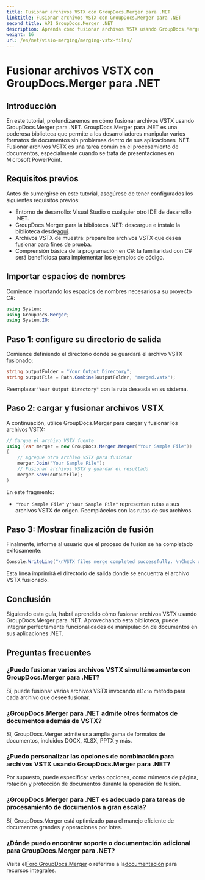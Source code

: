 ```yaml
---
title: Fusionar archivos VSTX con GroupDocs.Merger para .NET
linktitle: Fusionar archivos VSTX con GroupDocs.Merger para .NET
second_title: API GroupDocs.Merger .NET
description: Aprenda cómo fusionar archivos VSTX usando GroupDocs.Merger para .NET. Siga esta guía paso a paso para una manipulación eficiente de documentos en C#.
weight: 16
url: /es/net/visio-merging/merging-vstx-files/
---
```


# Fusionar archivos VSTX con GroupDocs.Merger para .NET

## Introducción
En este tutorial, profundizaremos en cómo fusionar archivos VSTX usando GroupDocs.Merger para .NET. GroupDocs.Merger para .NET es una poderosa biblioteca que permite a los desarrolladores manipular varios formatos de documentos sin problemas dentro de sus aplicaciones .NET. Fusionar archivos VSTX es una tarea común en el procesamiento de documentos, especialmente cuando se trata de presentaciones en Microsoft PowerPoint.
## Requisitos previos
Antes de sumergirse en este tutorial, asegúrese de tener configurados los siguientes requisitos previos:
- Entorno de desarrollo: Visual Studio o cualquier otro IDE de desarrollo .NET.
-  GroupDocs.Merger para la biblioteca .NET: descargue e instale la biblioteca desde[aquí](https://releases.groupdocs.com/merger/net/).
- Archivos VSTX de muestra: prepare los archivos VSTX que desea fusionar para fines de prueba.
- Comprensión básica de la programación en C#: la familiaridad con C# será beneficiosa para implementar los ejemplos de código.

## Importar espacios de nombres
Comience importando los espacios de nombres necesarios a su proyecto C#:
```csharp
using System; 
using GroupDocs.Merger;
using System.IO;
```
## Paso 1: configure su directorio de salida
Comience definiendo el directorio donde se guardará el archivo VSTX fusionado:
```csharp
string outputFolder = "Your Output Directory";
string outputFile = Path.Combine(outputFolder, "merged.vstx");
```
 Reemplazar`"Your Output Directory"` con la ruta deseada en su sistema.
## Paso 2: cargar y fusionar archivos VSTX
A continuación, utilice GroupDocs.Merger para cargar y fusionar los archivos VSTX:
```csharp
// Cargue el archivo VSTX fuente
using (var merger = new GroupDocs.Merger.Merger("Your Sample File"))
{
    // Agregue otro archivo VSTX para fusionar
    merger.Join("Your Sample File");
    // Fusionar archivos VSTX y guardar el resultado
    merger.Save(outputFile);
}
```
En este fragmento:
- `"Your Sample File"` y`"Your Sample File"` representan rutas a sus archivos VSTX de origen. Reemplácelos con las rutas de sus archivos.
## Paso 3: Mostrar finalización de fusión
Finalmente, informe al usuario que el proceso de fusión se ha completado exitosamente:
```csharp
Console.WriteLine("\nVSTX files merge completed successfully. \nCheck output in {0}", outputFolder);
```
Esta línea imprimirá el directorio de salida donde se encuentra el archivo VSTX fusionado.

## Conclusión
Siguiendo esta guía, habrá aprendido cómo fusionar archivos VSTX usando GroupDocs.Merger para .NET. Aprovechando esta biblioteca, puede integrar perfectamente funcionalidades de manipulación de documentos en sus aplicaciones .NET.

## Preguntas frecuentes
### ¿Puedo fusionar varios archivos VSTX simultáneamente con GroupDocs.Merger para .NET?
 Sí, puede fusionar varios archivos VSTX invocando el`Join` método para cada archivo que desee fusionar.
### ¿GroupDocs.Merger para .NET admite otros formatos de documentos además de VSTX?
Sí, GroupDocs.Merger admite una amplia gama de formatos de documentos, incluidos DOCX, XLSX, PPTX y más.
### ¿Puedo personalizar las opciones de combinación para archivos VSTX usando GroupDocs.Merger para .NET?
Por supuesto, puede especificar varias opciones, como números de página, rotación y protección de documentos durante la operación de fusión.
### ¿GroupDocs.Merger para .NET es adecuado para tareas de procesamiento de documentos a gran escala?
Sí, GroupDocs.Merger está optimizado para el manejo eficiente de documentos grandes y operaciones por lotes.
### ¿Dónde puedo encontrar soporte o documentación adicional para GroupDocs.Merger para .NET?
 Visita el[Foro GroupDocs.Merger](https://forum.groupdocs.com/c/merger/32) o referirse a la[documentación](https://tutorials.groupdocs.com/merger/net/) para recursos integrales.